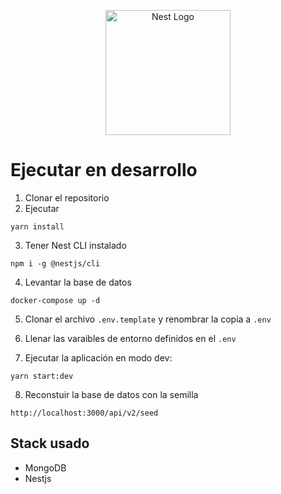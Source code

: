 <p align="center">
  <a href="http://nestjs.com/" target="blank"><img src="https://nestjs.com/img/logo-small.svg" width="200" alt="Nest Logo" /></a>
</p>

# Ejecutar en desarrollo

1. Clonar el repositorio
2. Ejecutar
```
yarn install
```

3. Tener Nest CLI instalado

```
npm i -g @nestjs/cli
```

4. Levantar la base de datos
```
docker-compose up -d
```

5. Clonar el archivo ```.env.template``` y renombrar la copia a ```.env```

6. Llenar las varaibles de entorno definidos en el ```.env```

7. Ejecutar la aplicación en modo dev:

```
yarn start:dev
```

8. Reconstuir la base de datos con la semilla
```
http://localhost:3000/api/v2/seed
```

## Stack usado

* MongoDB
* Nestjs


